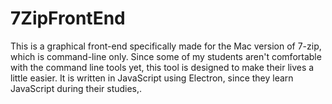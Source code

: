 # 7ZipFrontEnd
This is a graphical front-end specifically made for the Mac version of 7-zip, which is command-line only. Since some of my students aren't comfortable with the command line tools yet, this tool is designed to make their lives a little easier. It is written in JavaScript using Electron, since they learn JavaScript during their studies,.
